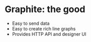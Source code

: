 # Graphite: the good

* Easy to send data
* Easy to create rich line graphs
* Provides HTTP API and designer UI